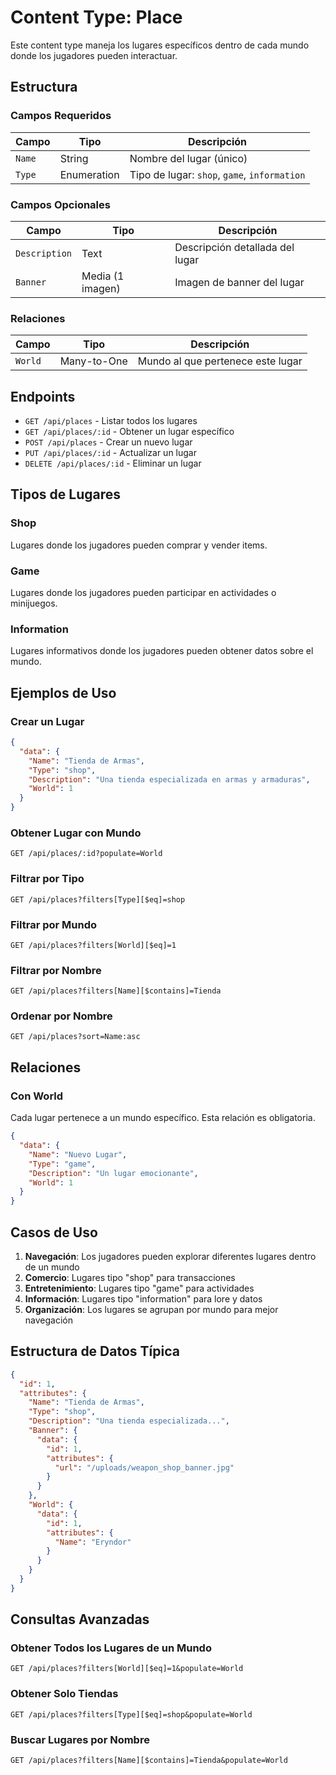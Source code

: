 # Content Type: Place

Este content type maneja los lugares específicos dentro de cada mundo donde los jugadores pueden interactuar.

## Estructura

### Campos Requeridos

| Campo | Tipo | Descripción |
|-------|------|-------------|
| `Name` | String | Nombre del lugar (único) |
| `Type` | Enumeration | Tipo de lugar: `shop`, `game`, `information` |

### Campos Opcionales

| Campo | Tipo | Descripción |
|-------|------|-------------|
| `Description` | Text | Descripción detallada del lugar |
| `Banner` | Media (1 imagen) | Imagen de banner del lugar |

### Relaciones

| Campo | Tipo | Descripción |
|-------|------|-------------|
| `World` | Many-to-One | Mundo al que pertenece este lugar |

## Endpoints

- `GET /api/places` - Listar todos los lugares
- `GET /api/places/:id` - Obtener un lugar específico
- `POST /api/places` - Crear un nuevo lugar
- `PUT /api/places/:id` - Actualizar un lugar
- `DELETE /api/places/:id` - Eliminar un lugar

## Tipos de Lugares

### Shop
Lugares donde los jugadores pueden comprar y vender items.

### Game
Lugares donde los jugadores pueden participar en actividades o minijuegos.

### Information
Lugares informativos donde los jugadores pueden obtener datos sobre el mundo.

## Ejemplos de Uso

### Crear un Lugar

```json
{
  "data": {
    "Name": "Tienda de Armas",
    "Type": "shop",
    "Description": "Una tienda especializada en armas y armaduras",
    "World": 1
  }
}
```

### Obtener Lugar con Mundo

```
GET /api/places/:id?populate=World
```

### Filtrar por Tipo

```
GET /api/places?filters[Type][$eq]=shop
```

### Filtrar por Mundo

```
GET /api/places?filters[World][$eq]=1
```

### Filtrar por Nombre

```
GET /api/places?filters[Name][$contains]=Tienda
```

### Ordenar por Nombre

```
GET /api/places?sort=Name:asc
```

## Relaciones

### Con World

Cada lugar pertenece a un mundo específico. Esta relación es obligatoria.

```json
{
  "data": {
    "Name": "Nuevo Lugar",
    "Type": "game",
    "Description": "Un lugar emocionante",
    "World": 1
  }
}
```

## Casos de Uso

1. **Navegación**: Los jugadores pueden explorar diferentes lugares dentro de un mundo
2. **Comercio**: Lugares tipo "shop" para transacciones
3. **Entretenimiento**: Lugares tipo "game" para actividades
4. **Información**: Lugares tipo "information" para lore y datos
5. **Organización**: Los lugares se agrupan por mundo para mejor navegación

## Estructura de Datos Típica

```json
{
  "id": 1,
  "attributes": {
    "Name": "Tienda de Armas",
    "Type": "shop",
    "Description": "Una tienda especializada...",
    "Banner": {
      "data": {
        "id": 1,
        "attributes": {
          "url": "/uploads/weapon_shop_banner.jpg"
        }
      }
    },
    "World": {
      "data": {
        "id": 1,
        "attributes": {
          "Name": "Eryndor"
        }
      }
    }
  }
}
```

## Consultas Avanzadas

### Obtener Todos los Lugares de un Mundo

```
GET /api/places?filters[World][$eq]=1&populate=World
```

### Obtener Solo Tiendas

```
GET /api/places?filters[Type][$eq]=shop&populate=World
```

### Buscar Lugares por Nombre

```
GET /api/places?filters[Name][$contains]=Tienda&populate=World
``` 